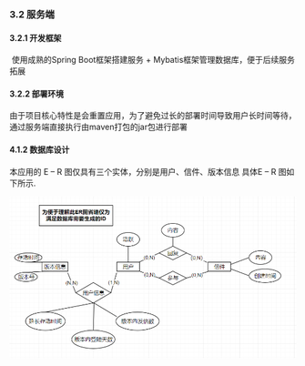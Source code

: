 

### 3.2 服务端

#### 3.2.1 开发框架

​	使用成熟的Spring Boot框架搭建服务 + Mybatis框架管理数据库，便于后续服务拓展

#### 3.2.2 部署环境

​	由于项目核心特性是会重置应用，为了避免过长的部署时间导致用户长时间等待，通过服务端直接执行由maven打包的jar包进行部署



#### 4.1.2 数据库设计

本应用的 E – R 图仅具有三个实体，分别是用户、信件、版本信息
具体E – R 图如下所示.

![E-R图](最终文档后端部分by呆滞.assets/E-R图.png)